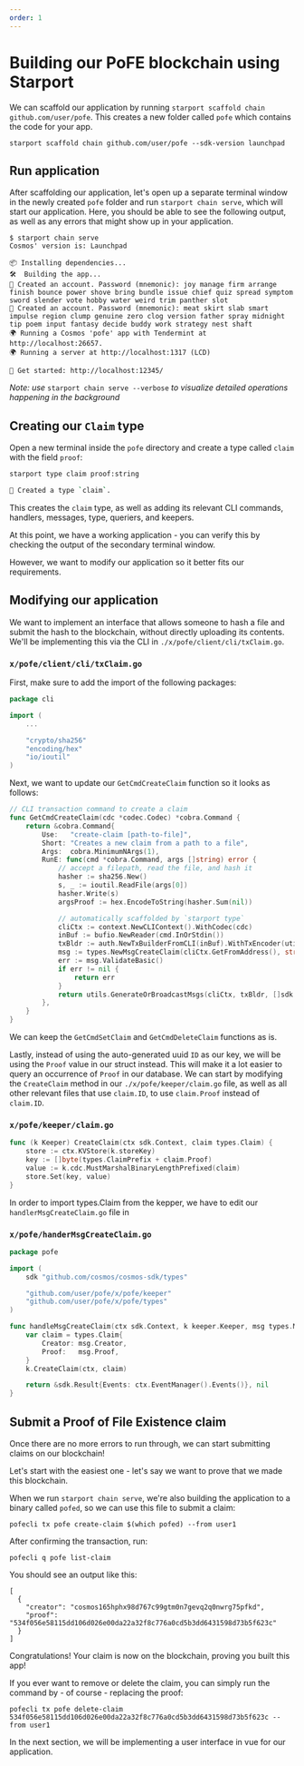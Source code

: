 ```yaml
---
order: 1
---
```



# Building our PoFE blockchain using Starport

We can scaffold our application by running `starport scaffold chain github.com/user/pofe`. This creates a new folder called `pofe` which contains the code for your app.

```
starport scaffold chain github.com/user/pofe --sdk-version launchpad
```

## Run application

After scaffolding our application, let's open up a separate terminal window in the newly created `pofe` folder and run `starport chain serve`, which will start our application. Here, you should be able to see the following output, as well as any errors that might show up in your application.

```
$ starport chain serve
Cosmos' version is: Launchpad

📦 Installing dependencies...
🛠️  Building the app...
🙂 Created an account. Password (mnemonic): joy manage firm arrange finish bounce power shove bring bundle issue chief quiz spread symptom sword slender vote hobby water weird trim panther slot
🙂 Created an account. Password (mnemonic): meat skirt slab smart impulse region clump genuine zero clog version father spray midnight tip poem input fantasy decide buddy work strategy nest shaft
🌍 Running a Cosmos 'pofe' app with Tendermint at http://localhost:26657.
🌍 Running a server at http://localhost:1317 (LCD)

🚀 Get started: http://localhost:12345/
```
*Note: use* `starport chain serve --verbose` *to visualize detailed operations happening in the background* 

## Creating our `Claim` type

Open a new terminal inside the `pofe` directory and create a type called `claim` with the field `proof`:

```bash
starport type claim proof:string
```

```bash
🎉 Created a type `claim`.
```

This creates the `claim` type, as well as adding its relevant CLI commands, handlers, messages, type, queriers, and keepers.

At this point, we have a working application - you can verify this by checking the output of the secondary terminal window.

However, we want to modify our application so it better fits our requirements.

## Modifying our application

We want to implement an interface that allows someone to hash a file and submit the hash to the blockchain, without directly uploading its contents. We'll be implementing this via the CLI in `./x/pofe/client/cli/txClaim.go`.

### `x/pofe/client/cli/txClaim.go`

First, make sure to add the import of the following packages:
```go
package cli

import (
	...

	"crypto/sha256"
	"encoding/hex"
	"io/ioutil"
)
```

Next, we want to update our `GetCmdCreateClaim` function so it looks as follows:

```go
// CLI transaction command to create a claim
func GetCmdCreateClaim(cdc *codec.Codec) *cobra.Command {
	return &cobra.Command{
		Use:   "create-claim [path-to-file]",
		Short: "Creates a new claim from a path to a file",
		Args:  cobra.MinimumNArgs(1),
		RunE: func(cmd *cobra.Command, args []string) error {
			// accept a filepath, read the file, and hash it
			hasher := sha256.New()
			s, _ := ioutil.ReadFile(args[0])
			hasher.Write(s)
			argsProof := hex.EncodeToString(hasher.Sum(nil))

			// automatically scaffolded by `starport type`
			cliCtx := context.NewCLIContext().WithCodec(cdc)
			inBuf := bufio.NewReader(cmd.InOrStdin())
			txBldr := auth.NewTxBuilderFromCLI(inBuf).WithTxEncoder(utils.GetTxEncoder(cdc))
			msg := types.NewMsgCreateClaim(cliCtx.GetFromAddress(), string(argsProof))
			err := msg.ValidateBasic()
			if err != nil {
				return err
			}
			return utils.GenerateOrBroadcastMsgs(cliCtx, txBldr, []sdk.Msg{msg})
		},
	}
}
```

We can keep the `GetCmdSetClaim` and `GetCmdDeleteClaim` functions as is.

Lastly, instead of using the auto-generated uuid `ID` as our key, we will be using the `Proof` value in our struct instead. This will make it a lot easier to query an occurrence of `Proof` in our database. We can start by modifying the `CreateClaim` method in our `./x/pofe/keeper/claim.go` file, as well as all other relevant files that use `claim.ID`, to use `claim.Proof` instead of `claim.ID`.

### `x/pofe/keeper/claim.go`

```go
func (k Keeper) CreateClaim(ctx sdk.Context, claim types.Claim) {
	store := ctx.KVStore(k.storeKey)
	key := []byte(types.ClaimPrefix + claim.Proof)
	value := k.cdc.MustMarshalBinaryLengthPrefixed(claim)
	store.Set(key, value)
}
```

In order to import types.Claim from the kepper, we have to edit our `handlerMsgCreateClaim.go` file in

### `x/pofe/handerMsgCreateClaim.go`

```go
package pofe

import (
	sdk "github.com/cosmos/cosmos-sdk/types"

	"github.com/user/pofe/x/pofe/keeper"
	"github.com/user/pofe/x/pofe/types"
)

func handleMsgCreateClaim(ctx sdk.Context, k keeper.Keeper, msg types.MsgCreateClaim) (*sdk.Result, error) {
	var claim = types.Claim{
		Creator: msg.Creator,
		Proof:   msg.Proof,
	}
	k.CreateClaim(ctx, claim)

	return &sdk.Result{Events: ctx.EventManager().Events()}, nil
}

```

## Submit a Proof of File Existence claim

Once there are no more errors to run through, we can start submitting claims on our blockchain!

Let's start with the easiest one - let's say we want to prove that we made this blockchain.

When we run `starport chain serve`, we're also building the application to a binary called `pofed`, so we can use this file to submit a claim:

```
pofecli tx pofe create-claim $(which pofed) --from user1
```

After confirming the transaction, run:

``` 
pofecli q pofe list-claim
```

You should see an output like this:

```
[
  {
    "creator": "cosmos165hphx98d767c99gtm0n7gevq2q0nwrg75pfkd",
    "proof": "534f056e58115dd106d026e00da22a32f8c776a0cd5b3dd6431598d73b5f623c"
  }
]
```

Congratulations! Your claim is now on the blockchain, proving you built this app!

If you ever want to remove or delete the claim, you can simply run the command by - of course - replacing the proof:

```
pofecli tx pofe delete-claim 534f056e58115dd106d026e00da22a32f8c776a0cd5b3dd6431598d73b5f623c --from user1
```

In the next section, we will be implementing a user interface in vue for our application.
